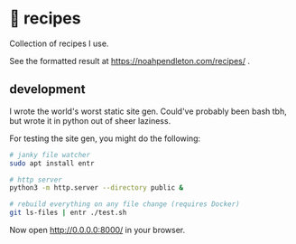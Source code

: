 # 🌮 recipes

Collection of recipes I use.

See the formatted result at https://noahpendleton.com/recipes/ .

## development

I wrote the world's worst static site gen. Could've probably been bash tbh, but
wrote it in python out of sheer laziness.

For testing the site gen, you might do the following:

```bash
# janky file watcher
sudo apt install entr

# http server
python3 -m http.server --directory public &

# rebuild everything on any file change (requires Docker)
git ls-files | entr ./test.sh
```

Now open http://0.0.0.0:8000/ in your browser.
